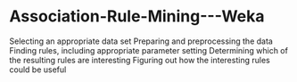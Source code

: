 # Association-Rule-Mining---Weka
Selecting an appropriate data set
Preparing and preprocessing the data
Finding rules, including appropriate parameter setting
Determining which of the resulting rules are interesting
Figuring out how the interesting rules could be useful
